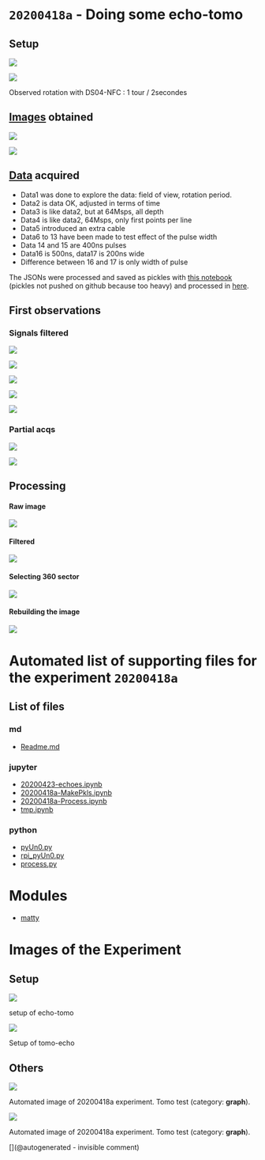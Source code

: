 # `20200418a` - Doing some echo-tomo

## Setup

![](/matty/20200418a/setup/P_20200418_122934_p.jpg)

![](/matty/20200418a/setup/P_20200418_143357_p.jpg)

Observed rotation with DS04-NFC : 1 tour / 2secondes

## [Images](/matty/20200418a/images/) obtained

![](/matty/20200418a/images/Polar_20200418a2_bdwth_1.2.jpg)

![](/matty/20200418a/images/Polar_20200418a17_bdwth_1.2.jpg)

## [Data](/matty/20200418a/data/) acquired

* Data1 was done to explore the data: field of view, rotation period.
* Data2 is data OK, adjusted in terms of time
* Data3 is like data2, but at 64Msps, all depth
* Data4 is like data2, 64Msps, only first points per line 
* Data5 introduced an extra cable
* Data6 to 13 have been made to test effect of the pulse width
* Data 14 and 15 are 400ns pulses
* Data16 is 500ns, data17 is 200ns wide
* Difference between 16 and 17 is only width of pulse

The JSONs were processed and saved as pickles with [this notebook](/matty/20200418a/20200418a-MakePkls.ipynb) (pickles not pushed on github because too heavy) and processed in [here](/matty/20200418a/20200418a-Process.ipynb).

## First observations

### Signals filtered 

![](/matty/20200418a/images/20200418a2_bdwth_1.2.jpg)

![](/matty/20200418a/images/20200418a14_bdwth_1.2.jpg)

![](/matty/20200418a/images/20200418a15_bdwth_1.2.jpg)

![](/matty/20200418a/images/20200418a16_bdwth_1.2.jpg)

![](/matty/20200418a/images/20200418a17_bdwth_1.2.jpg)


### Partial acqs

![](/matty/20200418a/images/20200418a4_bdwth_1.2.jpg)

![](/matty/20200418a/images/20200418a3_bdwth_1.2.jpg)

## Processing

#### Raw image 

![](/matty/20200418a/images/2DArray_20200418a-16.jpg)

#### Filtered

![](/matty/20200418a/images/Hilbert_20200418a16_bdwth_1.2.jpg)

#### Selecting 360 sector 

![](/matty/20200418a/images/Hilbert_trimmed_20200418a16_bdwth_1.2.jpg)

#### Rebuilding the image

![](/matty/20200418a/images/Polar_20200418a16_bdwth_1.2.jpg)




# Automated list of supporting files for the __experiment `20200418a`__

## List of files

### md

* [Readme.md](/matty/20200418a/Readme.md)


### jupyter

* [20200423-echoes.ipynb](/matty/20200418a/20200423-echoes.ipynb)
* [20200418a-MakePkls.ipynb](/matty/20200418a/20200418a-MakePkls.ipynb)
* [20200418a-Process.ipynb](/matty/20200418a/20200418a-Process.ipynb)
* [tmp.ipynb](/tmp.ipynb)


### python

* [pyUn0.py](/matty/20200418a/pyUn0.py)
* [rpi_pyUn0.py](/matty/20200418a/rpi_pyUn0.py)
* [process.py](/matty/20200418a/process.py)





# Modules

* [matty](/matty/)




# Images of the Experiment

## Setup

![](/matty/20200418a/setup/P_20200418_143357_p.jpg)

setup of echo-tomo

![](/matty/20200418a/setup/P_20200418_122934_p.jpg)

Setup of tomo-echo

## Others

![](/matty/20200418a/images/20200418a-1.jpg)

Automated image of 20200418a experiment. Tomo test (category: __graph__).

![](/matty/20200418a/images/20200418a-2.jpg)

Automated image of 20200418a experiment. Tomo test (category: __graph__).










[](@autogenerated - invisible comment)